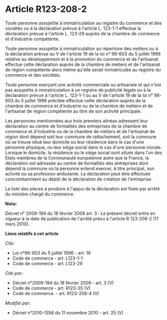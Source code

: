 # Article R123-208-2

Toute personne assujettie à immatriculation au registre du commerce et des sociétés ou à la déclaration prévue à l'article L.
123-1-1 effectue la déclaration prévue à l'article L. 123-29 auprès de la chambre de commerce et d'industrie compétente. 

Toute personne assujettie à immatriculation au répertoire des métiers ou à la déclaration prévue au V de l'article 19 de la
loi n° 96-603 du 5 juillet 1996 relative au développement et à la promotion du commerce et de l'artisanat effectue cette
déclaration auprès de la       chambre de métiers et de l'artisanat de région  compétente alors même qu'elle serait
immatriculée au registre du commerce et des sociétés. 

Toute personne exerçant une activité commerciale ou artisanale et qui n'est pas assujettie à immatriculation à un registre de
publicité légale ou à la déclaration prévue à l'article L. 123-1-1 ou au V de l'article 19 de la loi n° 96-603 du 5 juillet
1996 précitée effectue cette déclaration auprès de la chambre de commerce et d'industrie ou de la       chambre de métiers et
de l'artisanat de région  compétente au titre de son activité principale. 

Les personnes mentionnées aux trois premiers alinéas adressent leur déclaration au centre de formalités des entreprises de la
chambre de commerce et d'industrie ou de la       chambre de métiers et de l'artisanat de région  dont dépend soit leur
commune de rattachement, soit la commune où se trouve situé leur domicile ou leur résidence dans le cas d'une personne
physique, ou leur siège social dans le cas d'une personne morale. Lorsque le domicile, la résidence ou le siège social sont
situés dans l'un des Etats membres de la Communauté européenne autre que la France, la déclaration est adressée au centre de
formalités des entreprises dont dépend la commune où la personne entend exercer, à titre principal, son activité ou sa
profession ambulante. La déclaration peut être effectuée concomitamment au dépôt de la déclaration de création de
l'entreprise. 

La liste des pièces à produire à l'appui de la déclaration est fixée par arrêté du ministre chargé du commerce.

**Nota:**

Décret n° 2009-194 du 18 février 2009 art. 3 : Le présent décret entre en vigueur à la date de publication de l'arrêté prévu
à l'article       R 123-208-2 (11 mars 2010).

**Liens relatifs à cet article**

_Cite_:

  - Loi n°96-603 du 5 juillet 1996 - art. 19
  - Code de commerce - art. L123-1-1
  - Code de commerce - art. L123-29

_Cité par_:

  - Décret n°2009-194 du 18 février 2009 - art. 3 (V)
  - Code de commerce - art. R123-35 (V)
  - Code de commerce. - art. R123-208-4 (V)

_Modifié par_:

  - Décret n°2010-1356 du 11 novembre 2010 - art. 25 (V)
